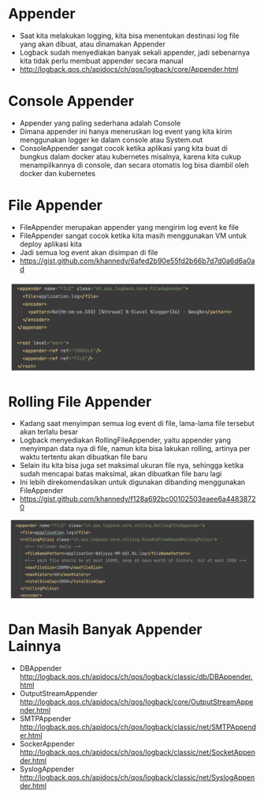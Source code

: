 # Appender

- Saat kita melakukan logging, kita bisa menentukan destinasi log file yang akan dibuat, atau dinamakan Appender
- Logback sudah menyediakan banyak sekali appender, jadi sebenarnya kita tidak perlu membuat appender secara manual
- http://logback.qos.ch/apidocs/ch/qos/logback/core/Appender.html

# Console Appender

- Appender yang paling sederhana adalah Console
- Dimana appender ini hanya meneruskan log event yang kita kirim menggunakan logger ke dalam console atau System.out
- ConsoleAppender sangat cocok ketika aplikasi yang kita buat di bungkus dalam docker atau kubernetes misalnya, karena
  kita cukup menampilkannya di console, dan secara otomatis log bisa diambil oleh docker dan kubernetes

# File Appender

- FileAppender merupakan appender yang mengirim log event ke file
- FileAppender sangat cocok ketika kita masih menggunakan VM untuk deploy aplikasi  kita
- Jadi semua log event akan disimpan di file
- https://gist.github.com/khannedy/6afed2b90e55fd2b66b7d7d0a6d6a0ad

![img.png](img.png)

# Rolling File Appender

- Kadang saat menyimpan semua log event di file, lama-lama file tersebut akan terlalu besar
- Logback menyediakan RollingFileAppender, yaitu appender yang menyimpan data nya di file, namun kita bisa lakukan rolling, artinya per waktu tertentu akan dibuatkan file baru 
- Selain itu kita bisa juga set maksimal ukuran file nya, sehingga ketika sudah mencapai batas maksimal, akan dibuatkan file baru lagi 
- Ini lebih direkomendasikan untuk digunakan dibanding menggunakan FileAppender 
- https://gist.github.com/khannedy/f128a692bc00102503eaee6a44838720 

![img_1.png](img_1.png)

# Dan Masih Banyak Appender Lainnya

- DBAppender http://logback.qos.ch/apidocs/ch/qos/logback/classic/db/DBAppender.html 
- OutputStreamAppender http://logback.qos.ch/apidocs/ch/qos/logback/core/OutputStreamAppender.html  
- SMTPAppender http://logback.qos.ch/apidocs/ch/qos/logback/classic/net/SMTPAppender.html  
- SockerAppender http://logback.qos.ch/apidocs/ch/qos/logback/classic/net/SocketAppender.html  
- SyslogAppender http://logback.qos.ch/apidocs/ch/qos/logback/classic/net/SyslogAppender.html  
